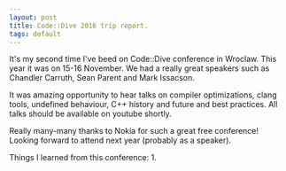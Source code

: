 ```yaml
---
layout: post
title: Code::Dive 2016 trip report.
tags: default
---
```


It's my second time I've beed on Code::Dive conference in Wroclaw.
This year it was on 15-16 November. We had a really great speakers such as Chandler Carruth, Sean Parent and Mark Issacson.

It was amazing opportunity to hear talks on compiler optimizations, clang tools, undefined behaviour, C++ history and future and best practices.
All talks should be available on youtube shortly.

Really many-many thanks to Nokia for such a great free conference!
Looking forward to attend next year (probably as a speaker).

Things I learned from this conference:
1. 
